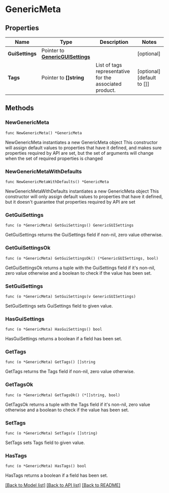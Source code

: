 # GenericMeta

## Properties

Name | Type | Description | Notes
------------ | ------------- | ------------- | -------------
**GuiSettings** | Pointer to [**GenericGUISettings**](GenericGUISettings.md) |  | [optional] 
**Tags** | Pointer to **[]string** | List of tags representative for the associated product. | [optional] [default to []]

## Methods

### NewGenericMeta

`func NewGenericMeta() *GenericMeta`

NewGenericMeta instantiates a new GenericMeta object
This constructor will assign default values to properties that have it defined,
and makes sure properties required by API are set, but the set of arguments
will change when the set of required properties is changed

### NewGenericMetaWithDefaults

`func NewGenericMetaWithDefaults() *GenericMeta`

NewGenericMetaWithDefaults instantiates a new GenericMeta object
This constructor will only assign default values to properties that have it defined,
but it doesn't guarantee that properties required by API are set

### GetGuiSettings

`func (o *GenericMeta) GetGuiSettings() GenericGUISettings`

GetGuiSettings returns the GuiSettings field if non-nil, zero value otherwise.

### GetGuiSettingsOk

`func (o *GenericMeta) GetGuiSettingsOk() (*GenericGUISettings, bool)`

GetGuiSettingsOk returns a tuple with the GuiSettings field if it's non-nil, zero value otherwise
and a boolean to check if the value has been set.

### SetGuiSettings

`func (o *GenericMeta) SetGuiSettings(v GenericGUISettings)`

SetGuiSettings sets GuiSettings field to given value.

### HasGuiSettings

`func (o *GenericMeta) HasGuiSettings() bool`

HasGuiSettings returns a boolean if a field has been set.

### GetTags

`func (o *GenericMeta) GetTags() []string`

GetTags returns the Tags field if non-nil, zero value otherwise.

### GetTagsOk

`func (o *GenericMeta) GetTagsOk() (*[]string, bool)`

GetTagsOk returns a tuple with the Tags field if it's non-nil, zero value otherwise
and a boolean to check if the value has been set.

### SetTags

`func (o *GenericMeta) SetTags(v []string)`

SetTags sets Tags field to given value.

### HasTags

`func (o *GenericMeta) HasTags() bool`

HasTags returns a boolean if a field has been set.


[[Back to Model list]](../README.md#documentation-for-models) [[Back to API list]](../README.md#documentation-for-api-endpoints) [[Back to README]](../README.md)


